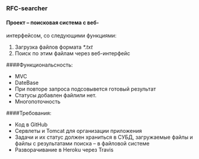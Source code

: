 

### RFC-searcher

#### Проект – поисковая система с веб-
интерфейсом, со следующими функциями:
1. Загрузка файлов формата _*.txt_
2. Поиск по этим файлам через веб-интерфейс

####Функциональсность:
* MVC
* DateBase
* При повторе запроса подсовывется готовый результат
* Статусы добавлен файлили нет.
* Многопоточность

####Требования:
* Код в GitHub
* Сервлеты и Tomcat для организации приложения
* Задачи и их статус должен храниться в СУБД, загружаемые файлы и файлы с результатами
поиска – в файловой системе
* Разворачивание в Heroku через Travis
